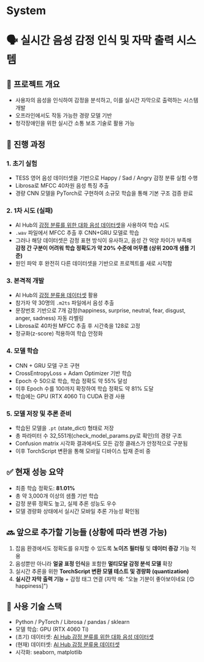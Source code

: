 # System

# 🗣️ 실시간 음성 감정 인식 및 자막 출력 시스템

## 📌 프로젝트 개요
- 사용자의 음성을 인식하여 감정을 분석하고, 이를 실시간 자막으로 출력하는 시스템 개발
- 오프라인에서도 작동 가능한 경량 모델 기반
- 청각장애인을 위한 실시간 소통 보조 기술로 활용 가능

## 🚀 진행 과정

### 1. 초기 실험
- TESS 영어 음성 데이터셋을 기반으로 Happy / Sad / Angry 감정 분류 실험 수행
- Librosa로 MFCC 40차원 음성 특징 추출
- 경량 CNN 모델을 PyTorch로 구현하여 소규모 학습을 통해 기본 구조 검증 완료

### 2. 1차 시도 (실패)
- AI Hub의 [감정 분류를 위한 대화 음성 데이터셋](https://aihub.or.kr/aihubdata/data/view.do?dataSetSn=263)을 사용하여 학습 시도
- `.wav` 파일에서 MFCC 추출 후 CNN+GRU 모델로 학습
- 그러나 해당 데이터셋은 감정 표현 방식이 유사하고, 음성 간 억양 차이가 부족해  
  **감정 간 구분이 어려워 학습 정확도가 약 20% 수준에 머무름 (상위 200개 샘플 기준)**
- 원인 파악 후 완전히 다른 데이터셋을 기반으로 프로젝트를 새로 시작함

### 3. 본격적 개발
- AI Hub의 [감정 분류용 데이터셋](https://aihub.or.kr/aihubdata/data/view.do?currMenu=115&topMenu=100&dataSetSn=259) 활용
- 참가자 약 30명의 `.m2ts` 파일에서 음성 추출
- 문장번호 기반으로 7개 감정(happiness, surprise, neutral, fear, disgust, anger, sadness) 자동 라벨링
- Librosa로 40차원 MFCC 추출 후 시간축을 128로 고정
- 정규화(z-score) 적용하여 학습 안정화

### 4. 모델 학습
- CNN + GRU 모델 구조 구현
- CrossEntropyLoss + Adam Optimizer 기반 학습
- Epoch 수 50으로 학습, 학습 정확도 약 55% 달성
- 이후 Epoch 수를 100까지 확장하여 학습 정확도 약 81% 도달
- 학습에는 GPU (RTX 4060 Ti) CUDA 환경 사용

### 5. 모델 저장 및 추론 준비
- 학습된 모델을 `.pt` (state_dict) 형태로 저장
- 총 파라미터 수 32,551개(check_model_params.py로 확인)의 경량 구조
- Confusion matrix 시각화 결과에서도 모든 감정 클래스가 안정적으로 구분됨
- 이후 TorchScript 변환을 통해 모바일 디바이스 탑재 준비 중

## ✅ 현재 성능 요약
- 최종 학습 정확도: **81.01%**
- 총 약 3,000개 이상의 샘플 기반 학습
- 감정 분류 정확도 높고, 실제 추론 성능도 우수
- 모델 경량화 상태에서 실시간 모바일 추론 가능성 확인됨

## 🔜 앞으로 추가할 기능들 (상황에 따라 변경 가능)
1. 잡음 환경에서도 정확도를 유지할 수 있도록 **노이즈 필터링** 및 **데이터 증강** 기능 적용
2. 음성뿐만 아니라 **얼굴 표정 인식**을 포함한 **멀티모달 감정 분석 모델** 확장
3. 실시간 추론을 위한 **TorchScript 변환 모델 테스트 및 경량화 (quantization)**
4. **실시간 자막 출력 기능** + 감정 태그 연결 (자막 예: "오늘 기분이 좋아보이네요 [😊 happiness]")

## 🧠 사용 기술 스택
- Python / PyTorch / Librosa / pandas / sklearn
- 모델 학습: GPU (RTX 4060 Ti)
- (초기) 데이터셋: [AI Hub 감정 분류를 위한 대화 음성 데이터셋](https://aihub.or.kr/aihubdata/data/view.do?dataSetSn=263)
- (현재) 데이터셋: [AI Hub 감정 분류용 데이터셋](https://aihub.or.kr/aihubdata/data/view.do?currMenu=115&topMenu=100&dataSetSn=259)
- 시각화: seaborn, matplotlib
